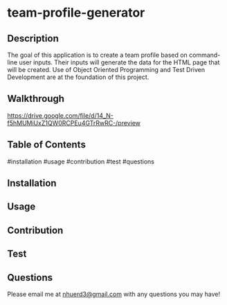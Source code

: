 # team-profile-generator

## Description
The goal of this application is to create a team profile based on command-line user inputs. Their inputs will generate the data for the HTML page that will be created. Use of Object Oriented Programming and Test Driven Development are at the foundation of this project.

## Walkthrough
https://drive.google.com/file/d/14_N-f5hMUMiUxZ1QW0RCPEu4GTrRwRC-/preview

## Table of Contents
#installation
#usage
#contribution
#test
#questions

## Installation

## Usage

## Contribution

## Test

## Questions
Please email me at nhuerd3@gmail.com with any questions you may have!
